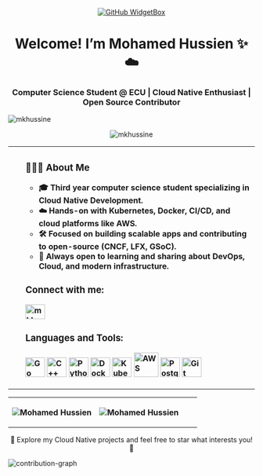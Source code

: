 
<div style="text-align: center;"> 

[![GitHub WidgetBox](https://github-widgetbox.vercel.app/api/profile?username=mkhussine&data=followers,repositories,stars,commits&theme=dark)](https://github.com/mkhussine/github-widgetbox) 
</div>

<h1 align="center">Welcome! I’m Mohamed Hussien ✨☁️</h1>
<h3 align="center">Computer Science Student @ ECU | Cloud Native Enthusiast | Open Source Contributor</h3>

<p align="left"> <img src="https://komarev.com/ghpvc/?username=mkhussine&label=Profile%20views&color=0e75b6&style=flat" alt="mkhussine" /> </p>

<p align="center"> <img src="https://github-profile-trophy.vercel.app/?username=mkhussine&column=-1&theme=onedark" alt="mkhussine" /></p>

<table style="width:100%", align="center">
    <tr>
        <th align="Left">
                <ul>
                <h3> 👨🏻‍💻 About Me </h3>
                <ul> 
                  <li>🎓 Third year computer science student specializing in Cloud Native Development.</li>
                  <li>☁️ Hands-on with Kubernetes, Docker, CI/CD, and cloud platforms like AWS.</li>
                  <li>🛠️ Focused on building scalable apps and contributing to open-source (CNCF, LFX, GSoC).</li>
                  <li>💬 Always open to learning and sharing about DevOps, Cloud, and modern infrastructure.</li>
                </ul>
                <h3 align="left">Connect with me:</h3>
                        <p align="left">
                            <a href="https://www.linkedin.com/in/mkhussien" target="_blank">
                                <img align="center" src="https://raw.githubusercontent.com/rahuldkjain/github-profile-readme-generator/master/src/images/icons/Social/linked-in-alt.svg" alt="mkhussine" height="30" width="40" />
                            </a>
                        </p>
                <h3 align="left">Languages and Tools:</h3>
                    <p align="left"> 
  <img src="https://cdn.simpleicons.org/go/00ADD8" alt="Go" width="40" />
  <img src="https://cdn.simpleicons.org/cplusplus/00599C" alt="C++" width="40" />
  <img src="https://upload.wikimedia.org/wikipedia/commons/c/c3/Python-logo-notext.svg" alt="Python" width="40" />
  <img src="https://cdn.simpleicons.org/docker/2496ED" alt="Docker" width="40" />
  <img src="https://cdn.simpleicons.org/kubernetes/326CE5" alt="Kubernetes" width="40" />
  <img src="https://upload.wikimedia.org/wikipedia/commons/9/93/Amazon_Web_Services_Logo.svg" alt="AWS" width="50" />
  <img src="https://cdn.simpleicons.org/postgresql/4169E1" alt="PostgreSQL" width="40" />
  <img src="https://cdn.simpleicons.org/git/F05032" alt="Git" width="40" />
                    </p>       
    </tr>
</table>

<table>
    <tr>
        <th>
            <p><img align="center" src="https://readmestats.999857.xyz/api?username=mkhussine&show_icons=true&locale=en&theme=dark" alt="Mohamed Hussien"/></p>
        </th>
        <th>
            <p><img align="center" src="https://github-readme-streak-stats.herokuapp.com/?user=mkhussine&theme=dark" alt="Mohamed Hussien" style="padding-right: 30px;"/></p>
        </th>
    </tr>
</table>
<p align="center">🌟 Explore my Cloud Native projects and feel free to star what interests you! 🌟</p>

[//]: # (<p><img align="center" src="https://github-readme-stats.vercel.app/api/top-langs/?username=mkhussine&hide_progress=true&theme=dark" alt="mkhussine" width=400 /></p> )

[//]: # (<br> )

[//]: # (<p><img align="center" src="assets/eyepop.png" alt="eyepop" height="150"/></p>)

![contribution-graph](https://github-readme-activity-graph.vercel.app/graph?username=mkhussine&bg_color=12111d&color=ffffff&line=1055e0&point=00ff11&area=true&hide_border=true)
<br>
